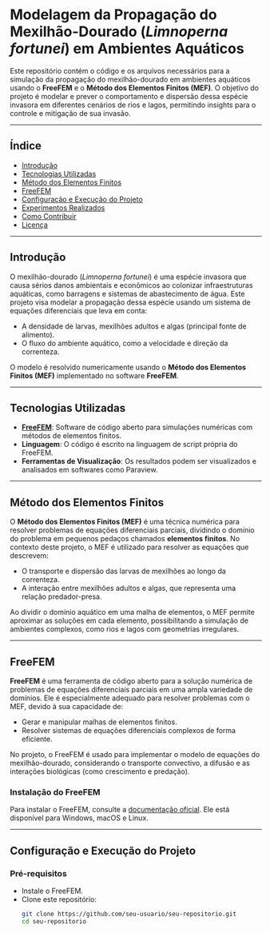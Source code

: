 # Modelagem da Propagação do Mexilhão-Dourado (*Limnoperna fortunei*) em Ambientes Aquáticos

Este repositório contém o código e os arquivos necessários para a simulação da propagação do mexilhão-dourado em ambientes aquáticos usando o **FreeFEM** e o **Método dos Elementos Finitos (MEF)**. O objetivo do projeto é modelar e prever o comportamento e dispersão dessa espécie invasora em diferentes cenários de rios e lagos, permitindo insights para o controle e mitigação de sua invasão.

---

## Índice
- [Introdução](#introdução)
- [Tecnologias Utilizadas](#tecnologias-utilizadas)
- [Método dos Elementos Finitos](#método-dos-elementos-finitos)
- [FreeFEM](#freefem)
- [Configuração e Execução do Projeto](#configuração-e-execução-do-projeto)
- [Experimentos Realizados](#experimentos-realizados)
- [Como Contribuir](#como-contribuir)
- [Licença](#licença)

---

## Introdução
O mexilhão-dourado (*Limnoperna fortunei*) é uma espécie invasora que causa sérios danos ambientais e econômicos ao colonizar infraestruturas aquáticas, como barragens e sistemas de abastecimento de água. Este projeto visa modelar a propagação dessa espécie usando um sistema de equações diferenciais que leva em conta:
- A densidade de larvas, mexilhões adultos e algas (principal fonte de alimento).
- O fluxo do ambiente aquático, como a velocidade e direção da correnteza.
  
O modelo é resolvido numericamente usando o **Método dos Elementos Finitos (MEF)** implementado no software **FreeFEM**.

---

## Tecnologias Utilizadas
- **[FreeFEM](https://freefem.org/)**: Software de código aberto para simulações numéricas com métodos de elementos finitos.
- **Linguagem**: O código é escrito na linguagem de script própria do FreeFEM.
- **Ferramentas de Visualização**: Os resultados podem ser visualizados e analisados em softwares como Paraview.

---

## Método dos Elementos Finitos
O **Método dos Elementos Finitos (MEF)** é uma técnica numérica para resolver problemas de equações diferenciais parciais, dividindo o domínio do problema em pequenos pedaços chamados **elementos finitos**. No contexto deste projeto, o MEF é utilizado para resolver as equações que descrevem:
- O transporte e dispersão das larvas de mexilhões ao longo da correnteza.
- A interação entre mexilhões adultos e algas, que representa uma relação predador-presa.

Ao dividir o domínio aquático em uma malha de elementos, o MEF permite aproximar as soluções em cada elemento, possibilitando a simulação de ambientes complexos, como rios e lagos com geometrias irregulares.

---

## FreeFEM
**FreeFEM** é uma ferramenta de código aberto para a solução numérica de problemas de equações diferenciais parciais em uma ampla variedade de domínios. Ele é especialmente adequado para resolver problemas com o MEF, devido à sua capacidade de:
- Gerar e manipular malhas de elementos finitos.
- Resolver sistemas de equações diferenciais complexos de forma eficiente.
  
No projeto, o FreeFEM é usado para implementar o modelo de equações do mexilhão-dourado, considerando o transporte convectivo, a difusão e as interações biológicas (como crescimento e predação).

### Instalação do FreeFEM
Para instalar o FreeFEM, consulte a [documentação oficial](https://freefem.org/download/). Ele está disponível para Windows, macOS e Linux.

---

## Configuração e Execução do Projeto
### Pré-requisitos
- Instale o FreeFEM.
- Clone este repositório:
  ```bash
  git clone https://github.com/seu-usuario/seu-repositorio.git
  cd seu-repositorio

